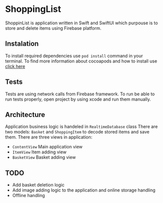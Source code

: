 # ShoppingList

ShoppinList is application written in Swift and SwiftUI which purpouse is to store and delete items using Firebase platform.

## Instalation

To install required dependencies use `pod install` command in your terminal.
To find more information about cocoapods and how to install use [click here](https://cocoapods.org/)

## Tests

Tests are using network calls from Firebase framework. To run be able to run tests properly, open project by using xcode and run them manually.

## Architecture 

Application business logic is handeled in `RealtimeDatabase` class
There are two models: `Basket` and `ShoppingItem` to decode stored items and save them.
There are three views in application:
- `ContentView` Main application view
- `ItemView` Item adding view
- `BasketView` Basket adding view

## TODO

- Add basket deletion logic
- Add image adding logic to the application and online storage handling
- Offline handling
